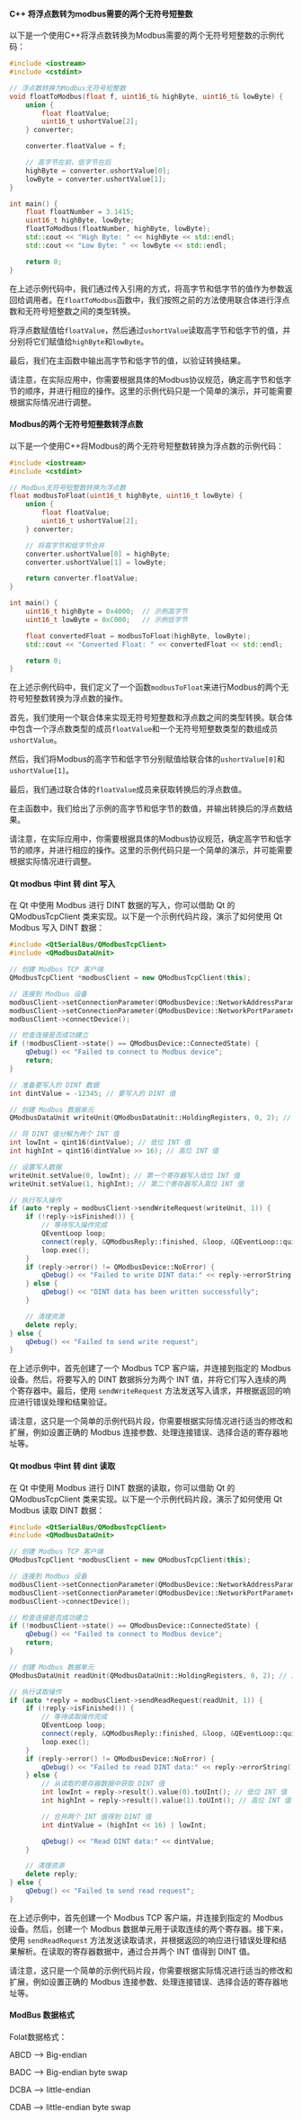 

#### C++ 将浮点数转为modbus需要的两个无符号短整数

以下是一个使用C++将浮点数转换为Modbus需要的两个无符号短整数的示例代码：

```cpp
#include <iostream>
#include <cstdint>

// 浮点数转换为Modbus无符号短整数
void floatToModbus(float f, uint16_t& highByte, uint16_t& lowByte) {
    union {
        float floatValue;
        uint16_t ushortValue[2];
    } converter;

    converter.floatValue = f;

    // 高字节在前，低字节在后
    highByte = converter.ushortValue[0];
    lowByte = converter.ushortValue[1];
}

int main() {
    float floatNumber = 3.1415;
    uint16_t highByte, lowByte;
    floatToModbus(floatNumber, highByte, lowByte);
    std::cout << "High Byte: " << highByte << std::endl;
    std::cout << "Low Byte: " << lowByte << std::endl;

    return 0;
}

```

在上述示例代码中，我们通过传入引用的方式，将高字节和低字节的值作为参数返回给调用者。在`floatToModbus`函数中，我们按照之前的方法使用联合体进行浮点数和无符号短整数之间的类型转换。

将浮点数赋值给`floatValue`，然后通过`ushortValue`读取高字节和低字节的值，并分别将它们赋值给`highByte`和`lowByte`。

最后，我们在主函数中输出高字节和低字节的值，以验证转换结果。

请注意，在实际应用中，你需要根据具体的Modbus协议规范，确定高字节和低字节的顺序，并进行相应的操作。这里的示例代码只是一个简单的演示，并可能需要根据实际情况进行调整。



#### Modbus的两个无符号短整数转浮点数

以下是一个使用C++将Modbus的两个无符号短整数转换为浮点数的示例代码：

```cpp
#include <iostream>
#include <cstdint>

// Modbus无符号短整数转换为浮点数
float modbusToFloat(uint16_t highByte, uint16_t lowByte) {
    union {
        float floatValue;
        uint16_t ushortValue[2];
    } converter;

    // 将高字节和低字节合并
    converter.ushortValue[0] = highByte;
    converter.ushortValue[1] = lowByte;

    return converter.floatValue;
}

int main() {
    uint16_t highByte = 0x4000;  // 示例高字节
    uint16_t lowByte = 0xC000;   // 示例低字节

    float convertedFloat = modbusToFloat(highByte, lowByte);
    std::cout << "Converted Float: " << convertedFloat << std::endl;

    return 0;
}

```

在上述示例代码中，我们定义了一个函数`modbusToFloat`来进行Modbus的两个无符号短整数转换为浮点数的操作。

首先，我们使用一个联合体来实现无符号短整数和浮点数之间的类型转换。联合体中包含一个浮点数类型的成员`floatValue`和一个无符号短整数类型的数组成员`ushortValue`。

然后，我们将Modbus的高字节和低字节分别赋值给联合体的`ushortValue[0]`和`ushortValue[1]`。

最后，我们通过联合体的`floatValue`成员来获取转换后的浮点数值。

在主函数中，我们给出了示例的高字节和低字节的数值，并输出转换后的浮点数结果。

请注意，在实际应用中，你需要根据具体的Modbus协议规范，确定高字节和低字节的顺序，并进行相应的操作。这里的示例代码只是一个简单的演示，并可能需要根据实际情况进行调整。



#### Qt modbus 中int 转 dint 写入

在 Qt 中使用 Modbus 进行 DINT 数据的写入，你可以借助 Qt 的 QModbusTcpClient 类来实现。以下是一个示例代码片段，演示了如何使用 Qt Modbus 写入 DINT 数据：

```cpp
#include <QtSerialBus/QModbusTcpClient>
#include <QModbusDataUnit>

// 创建 Modbus TCP 客户端
QModbusTcpClient *modbusClient = new QModbusTcpClient(this);

// 连接到 Modbus 设备
modbusClient->setConnectionParameter(QModbusDevice::NetworkAddressParameter, "192.168.1.1");
modbusClient->setConnectionParameter(QModbusDevice::NetworkPortParameter, 502);
modbusClient->connectDevice();

// 检查连接是否成功建立
if (!modbusClient->state() == QModbusDevice::ConnectedState) {
    qDebug() << "Failed to connect to Modbus device";
    return;
}

// 准备要写入的 DINT 数据
int dintValue = -12345; // 要写入的 DINT 值

// 创建 Modbus 数据单元
QModbusDataUnit writeUnit(QModbusDataUnit::HoldingRegisters, 0, 2); // 从寄存器地址 0 开始写入 2 个寄存器

// 将 DINT 值分解为两个 INT 值
int lowInt = qint16(dintValue); // 低位 INT 值
int highInt = qint16(dintValue >> 16); // 高位 INT 值

// 设置写入数据
writeUnit.setValue(0, lowInt); // 第一个寄存器写入低位 INT 值
writeUnit.setValue(1, highInt); // 第二个寄存器写入高位 INT 值

// 执行写入操作
if (auto *reply = modbusClient->sendWriteRequest(writeUnit, 1)) {
    if (!reply->isFinished()) {
        // 等待写入操作完成
        QEventLoop loop;
        connect(reply, &QModbusReply::finished, &loop, &QEventLoop::quit);
        loop.exec();
    }
    if (reply->error() != QModbusDevice::NoError) {
        qDebug() << "Failed to write DINT data:" << reply->errorString();
    } else {
        qDebug() << "DINT data has been written successfully";
    }

    // 清理资源
    delete reply;
} else {
    qDebug() << "Failed to send write request";
}
```

在上述示例中，首先创建了一个 Modbus TCP 客户端，并连接到指定的 Modbus 设备。然后，将要写入的 DINT 数据拆分为两个 INT 值，并将它们写入连续的两个寄存器中。最后，使用 `sendWriteRequest` 方法发送写入请求，并根据返回的响应进行错误处理和结果验证。

请注意，这只是一个简单的示例代码片段，你需要根据实际情况进行适当的修改和扩展，例如设置正确的 Modbus 连接参数、处理连接错误、选择合适的寄存器地址等。



#### Qt modbus 中int 转 dint 读取

在 Qt 中使用 Modbus 进行 DINT 数据的读取，你可以借助 Qt 的 QModbusTcpClient 类来实现。以下是一个示例代码片段，演示了如何使用 Qt Modbus 读取 DINT 数据：

```cpp
#include <QtSerialBus/QModbusTcpClient>
#include <QModbusDataUnit>

// 创建 Modbus TCP 客户端
QModbusTcpClient *modbusClient = new QModbusTcpClient(this);

// 连接到 Modbus 设备
modbusClient->setConnectionParameter(QModbusDevice::NetworkAddressParameter, "192.168.1.1");
modbusClient->setConnectionParameter(QModbusDevice::NetworkPortParameter, 502);
modbusClient->connectDevice();

// 检查连接是否成功建立
if (!modbusClient->state() == QModbusDevice::ConnectedState) {
    qDebug() << "Failed to connect to Modbus device";
    return;
}

// 创建 Modbus 数据单元
QModbusDataUnit readUnit(QModbusDataUnit::HoldingRegisters, 0, 2); // 从寄存器地址 0 开始读取 2 个寄存器

// 执行读取操作
if (auto *reply = modbusClient->sendReadRequest(readUnit, 1)) {
    if (!reply->isFinished()) {
        // 等待读取操作完成
        QEventLoop loop;
        connect(reply, &QModbusReply::finished, &loop, &QEventLoop::quit);
        loop.exec();
    }
    if (reply->error() != QModbusDevice::NoError) {
        qDebug() << "Failed to read DINT data:" << reply->errorString();
    } else {
        // 从读取的寄存器数据中获取 DINT 值
        int lowInt = reply->result().value(0).toUInt(); // 低位 INT 值
        int highInt = reply->result().value(1).toUInt(); // 高位 INT 值

        // 合并两个 INT 值得到 DINT 值
        int dintValue = (highInt << 16) | lowInt;

        qDebug() << "Read DINT data:" << dintValue;
    }

    // 清理资源
    delete reply;
} else {
    qDebug() << "Failed to send read request";
}
```

在上述示例中，首先创建一个 Modbus TCP 客户端，并连接到指定的 Modbus 设备。然后，创建一个 Modbus 数据单元用于读取连续的两个寄存器。接下来，使用 `sendReadRequest` 方法发送读取请求，并根据返回的响应进行错误处理和结果解析。在读取的寄存器数据中，通过合并两个 INT 值得到 DINT 值。

请注意，这只是一个简单的示例代码片段，你需要根据实际情况进行适当的修改和扩展，例如设置正确的 Modbus 连接参数、处理连接错误、选择合适的寄存器地址等。



#### ModBus 数据格式

Folat数据格式：

ABCD  ——> Big-endian

BADC ——> Big-endian byte swap

DCBA ——> little-endian

CDAB ——> little-endian byte swap
